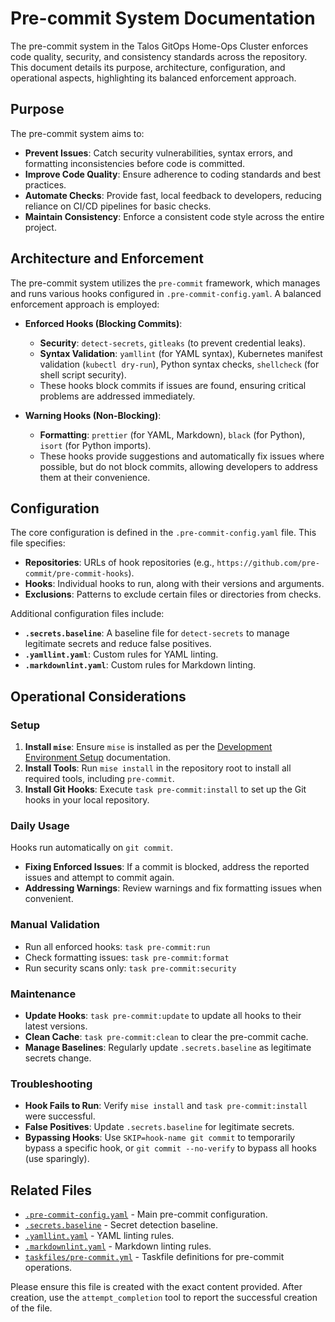 # Pre-commit System Documentation

The pre-commit system in the Talos GitOps Home-Ops Cluster enforces code quality, security, and consistency standards across the repository. This document details its purpose, architecture, configuration, and operational aspects, highlighting its balanced enforcement approach.

## Purpose

The pre-commit system aims to:

- **Prevent Issues**: Catch security vulnerabilities, syntax errors, and formatting inconsistencies before code is committed.
- **Improve Code Quality**: Ensure adherence to coding standards and best practices.
- **Automate Checks**: Provide fast, local feedback to developers, reducing reliance on CI/CD pipelines for basic checks.
- **Maintain Consistency**: Enforce a consistent code style across the entire project.

## Architecture and Enforcement

The pre-commit system utilizes the `pre-commit` framework, which manages and runs various hooks configured in `.pre-commit-config.yaml`. A balanced enforcement approach is employed:

- **Enforced Hooks (Blocking Commits)**:
  - **Security**: `detect-secrets`, `gitleaks` (to prevent credential leaks).
  - **Syntax Validation**: `yamllint` (for YAML syntax), Kubernetes manifest validation (`kubectl dry-run`), Python syntax checks, `shellcheck` (for shell script security).
  - These hooks block commits if issues are found, ensuring critical problems are addressed immediately.

- **Warning Hooks (Non-Blocking)**:
  - **Formatting**: `prettier` (for YAML, Markdown), `black` (for Python), `isort` (for Python imports).
  - These hooks provide suggestions and automatically fix issues where possible, but do not block commits, allowing developers to address them at their convenience.

## Configuration

The core configuration is defined in the `.pre-commit-config.yaml` file. This file specifies:

- **Repositories**: URLs of hook repositories (e.g., `https://github.com/pre-commit/pre-commit-hooks`).
- **Hooks**: Individual hooks to run, along with their versions and arguments.
- **Exclusions**: Patterns to exclude certain files or directories from checks.

Additional configuration files include:

- **`.secrets.baseline`**: A baseline file for `detect-secrets` to manage legitimate secrets and reduce false positives.
- **`.yamllint.yaml`**: Custom rules for YAML linting.
- **`.markdownlint.yaml`**: Custom rules for Markdown linting.

## Operational Considerations

### Setup

1. **Install `mise`**: Ensure `mise` is installed as per the [Development Environment Setup](MISE_TOOL_MANAGEMENT.md) documentation.
2. **Install Tools**: Run `mise install` in the repository root to install all required tools, including `pre-commit`.
3. **Install Git Hooks**: Execute `task pre-commit:install` to set up the Git hooks in your local repository.

### Daily Usage

Hooks run automatically on `git commit`.

- **Fixing Enforced Issues**: If a commit is blocked, address the reported issues and attempt to commit again.
- **Addressing Warnings**: Review warnings and fix formatting issues when convenient.

### Manual Validation

- Run all enforced hooks: `task pre-commit:run`
- Check formatting issues: `task pre-commit:format`
- Run security scans only: `task pre-commit:security`

### Maintenance

- **Update Hooks**: `task pre-commit:update` to update all hooks to their latest versions.
- **Clean Cache**: `task pre-commit:clean` to clear the pre-commit cache.
- **Manage Baselines**: Regularly update `.secrets.baseline` as legitimate secrets change.

### Troubleshooting

- **Hook Fails to Run**: Verify `mise install` and `task pre-commit:install` were successful.
- **False Positives**: Update `.secrets.baseline` for legitimate secrets.
- **Bypassing Hooks**: Use `SKIP=hook-name git commit` to temporarily bypass a specific hook, or `git commit --no-verify` to bypass all hooks (use sparingly).

## Related Files

- [`.pre-commit-config.yaml`](../../.pre-commit-config.yaml) - Main pre-commit configuration.
- [`.secrets.baseline`](../../.secrets.baseline) - Secret detection baseline.
- [`.yamllint.yaml`](../../.yamllint.yaml) - YAML linting rules.
- [`.markdownlint.yaml`](../../.markdownlint.yaml) - Markdown linting rules.
- [`taskfiles/pre-commit.yml`](../../taskfiles/pre-commit.yml) - Taskfile definitions for pre-commit operations.

Please ensure this file is created with the exact content provided. After creation, use the `attempt_completion` tool to report the successful creation of the file.
